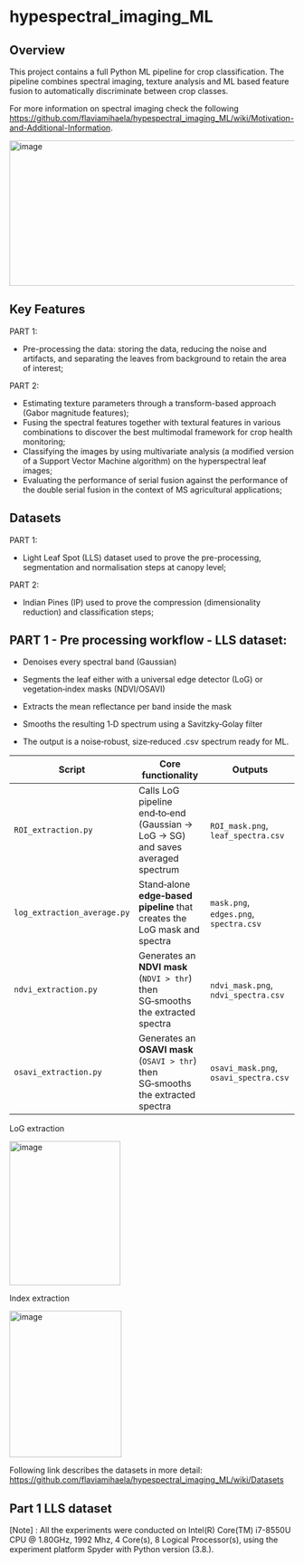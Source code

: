 
# hypespectral_imaging_ML

## Overview
This project contains a full Python ML pipeline for crop classification. The pipeline combines spectral imaging, texture analysis and ML based feature fusion to automatically discriminate between crop classes. 

For more information on spectral imaging check the following <link>https://github.com/flaviamihaela/hypespectral_imaging_ML/wiki/Motivation-and-Additional-Information</link>.

<img width="791" height="257" alt="image" src="https://github.com/user-attachments/assets/0b982e7d-f460-4a07-80b2-2d0a78fca861" />

## Key Features

PART 1:
- Pre-processing the data: storing the data, reducing the noise and artifacts, and separating the leaves from background to retain the area of interest;

PART 2:
- Estimating texture parameters through a transform-based approach (Gabor magnitude features);
- Fusing the spectral features together with textural features in various combinations to discover the best multimodal framework for crop health monitoring;
- Classifying the images by using multivariate analysis (a modified version of a Support Vector Machine algorithm) on the hyperspectral leaf images;
- Evaluating the performance of serial fusion against the performance of the double serial fusion in the context of MS agricultural applications;

## Datasets

PART 1:
- Light Leaf Spot (LLS) dataset used to prove the pre-processing, segmentation and normalisation steps at canopy level;

 PART 2:
- Indian Pines (IP) used to prove the compression (dimensionality reduction) and classification steps;

## PART 1 - Pre processing workflow - LLS dataset:

- Denoises every spectral band (Gaussian)

- Segments the leaf either with a universal edge detector (LoG) or vegetation‑index masks (NDVI/OSAVI)

- Extracts the mean reflectance per band inside the mask

- Smooths the resulting 1‑D spectrum using a Savitzky‑Golay filter
  
- The output is a noise‑robust, size‑reduced .csv spectrum ready for ML.


| Script                      | Core functionality                                                                                          | Outputs                                |
| --------------------------- | ------------------------------------------------------------------------------------------------------ | ----------------------------------------------- |
| `ROI_extraction.py`         | Calls LoG pipeline end‑to‑end (Gaussian → LoG → SG) and saves averaged spectrum                        | `ROI_mask.png`, `leaf_spectra.csv`              |
| `log_extraction_average.py` | Stand‑alone **edge‑based pipeline** that creates the LoG mask and spectra                              | `mask.png`, `edges.png`, `spectra.csv`          |
| `ndvi_extraction.py`        | Generates an **NDVI mask** (`NDVI > thr`) then SG‑smooths the extracted spectra                        | `ndvi_mask.png`, `ndvi_spectra.csv`             |
| `osavi_extraction.py`       | Generates an **OSAVI mask** (`OSAVI > thr`) then SG‑smooths the extracted spectra                      | `osavi_mask.png`, `osavi_spectra.csv`           |

LoG extraction

<img width="196" height="255" alt="image" src="https://github.com/user-attachments/assets/fe1801ea-e86d-406b-ac79-c710b8bdb01c" />

Index extraction

<img width="198" height="259" alt="image" src="https://github.com/user-attachments/assets/65529cb5-b123-4f82-879a-76c162ff228d" />







Following link describes the datasets in more detail: <link> https://github.com/flaviamihaela/hypespectral_imaging_ML/wiki/Datasets </link>

## Part 1 LLS dataset




[Note] : All the experiments were conducted on Intel(R) Core(TM) i7-8550U CPU @ 1.80GHz, 1992 Mhz, 4 Core(s), 8 Logical Processor(s), using the experiment platform Spyder with Python version (3.8.). 

